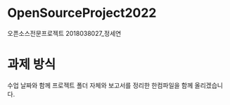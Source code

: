 # OpenSourceProject2022
오픈소스전문프로젝트 2018038027_정세연

# 과제 방식
수업 날짜와 함께 프로젝트 폴더 자체와 보고서를 정리한 한컴파일을 함께 올리겠습니다.
